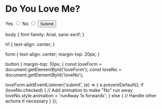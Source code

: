 <!DOCTYPE html>
<html lang="en">
<head>
    <meta charset="UTF-8">
    <meta name="viewport" content="width=device-width, initial-scale=1.0">
    <title>Do You Love Me?</title>
    <link rel="stylesheet" href="style.css">
</head>
<body>
    <h1>Do You Love Me?</h1>
    <form id="loveForm">
        <label for="loveYes">Yes</label>
        <input type="radio" id="loveYes" name="love" value="yes">
        <label for="loveNo">No</label>
        <input type="radio" id="loveNo" name="love" value="no">
        <button type="submit">Submit</button>
    </form>
    <script src="script.js"></script>
</body>
</html>

body {
    font-family: Arial, sans-serif;
}

h1 {
    text-align: center;
}

form {
    text-align: center;
    margin-top: 20px;
}

button {
    margin-top: 10px;
}
const loveForm = document.getElementById('loveForm');
const loveNo = document.getElementById('loveNo');

loveForm.addEventListener('submit', (e) => {
    e.preventDefault();
    if (loveNo.checked) {
        // Add animation to make "No" run away
        loveNo.style.animation = 'runAway 1s forwards';
    } else {
        // Handle other actions if necessary
    }
});
